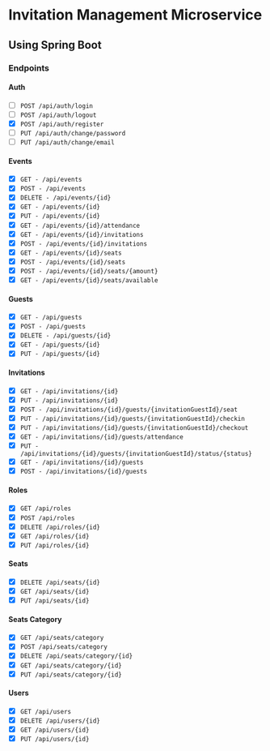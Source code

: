 # Invitation Management Microservice

## Using Spring Boot

### Endpoints
#### Auth
- [ ] `POST /api/auth/login`
- [ ] `POST /api/auth/logout`
- [x] `POST /api/auth/register`
- [ ] `PUT /api/auth/change/password`
- [ ] `PUT /api/auth/change/email`

#### Events
- [x] `GET - /api/events`
- [x] `POST - /api/events`
- [x] `DELETE - /api/events/{id}`
- [x] `GET - /api/events/{id}`
- [x] `PUT - /api/events/{id}`
- [x] `GET - /api/events/{id}/attendance`
- [x] `GET - /api/events/{id}/invitations`
- [x] `POST - /api/events/{id}/invitations`
- [x] `GET - /api/events/{id}/seats`
- [x] `POST - /api/events/{id}/seats`
- [x] `POST - /api/events/{id}/seats/{amount}`
- [x] `GET - /api/events/{id}/seats/available`

#### Guests
- [x] `GET - /api/guests`
- [x] `POST - /api/guests`
- [x] `DELETE - /api/guests/{id}`
- [x] `GET - /api/guests/{id}`
- [x] `PUT - /api/guests/{id}`

#### Invitations
- [x] `GET - /api/invitations/{id}`
- [x] `PUT - /api/invitations/{id}`
- [x] `POST - /api/invitations/{id}/guests/{invitationGuestId}/seat`
- [x] `PUT - /api/invitations/{id}/guests/{invitationGuestId}/checkin`
- [x] `PUT - /api/invitations/{id}/guests/{invitationGuestId}/checkout`
- [x] `GET - /api/invitations/{id}/guests/attendance`
- [x] `PUT - /api/invitations/{id}/guests/{invitationGuestId}/status/{status}`
- [x] `GET - /api/invitations/{id}/guests`
- [x] `POST - /api/invitations/{id}/guests`

#### Roles
- [x] `GET /api/roles`
- [x] `POST /api/roles`
- [x] `DELETE /api/roles/{id}`
- [x] `GET /api/roles/{id}`
- [x] `PUT /api/roles/{id}`

#### Seats
- [x] `DELETE /api/seats/{id}`
- [x] `GET /api/seats/{id}`
- [x] `PUT /api/seats/{id}`

#### Seats Category
- [x] `GET /api/seats/category`
- [x] `POST /api/seats/category`
- [x] `DELETE /api/seats/category/{id}`
- [x] `GET /api/seats/category/{id}`
- [x] `PUT /api/seats/category/{id}`

#### Users
- [x] `GET /api/users`
- [x] `DELETE /api/users/{id}`
- [x] `GET /api/users/{id}`
- [x] `PUT /api/users/{id}`
